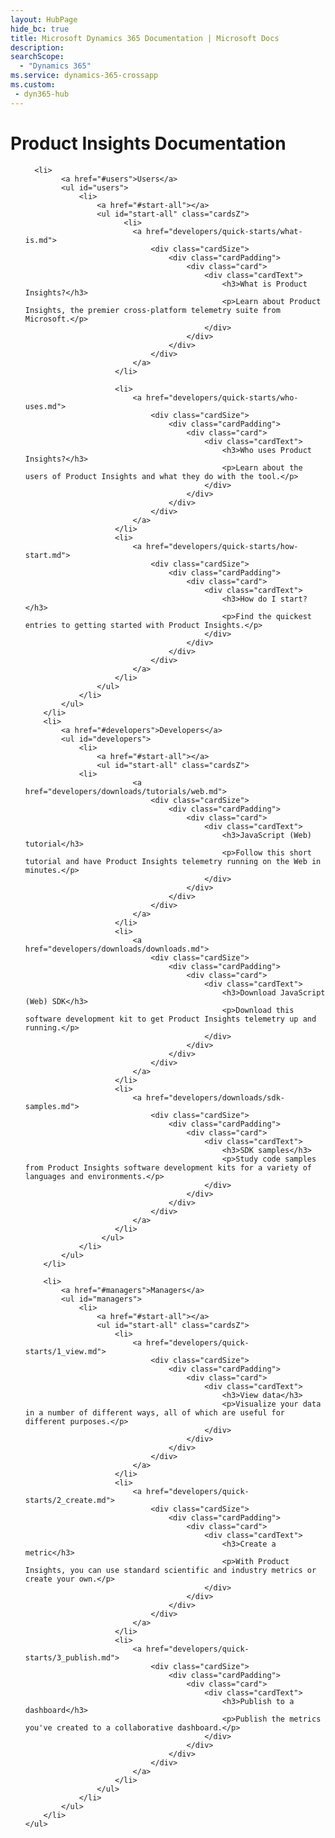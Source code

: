 ```yaml
---
layout: HubPage
hide_bc: true
title: Microsoft Dynamics 365 Documentation | Microsoft Docs
description: 
searchScope:
  - "Dynamics 365"
ms.service: dynamics-365-crossapp
ms.custom:
 - dyn365-hub
---
```

<div id="main" class="v2">
<div class="container">
    <h1>Product Insights Documentation</h1>
    <ul class="pivots">

      <li>
            <a href="#users">Users</a>
            <ul id="users">
                <li>
                    <a href="#start-all"></a>
                    <ul id="start-all" class="cardsZ">
                          <li>
							<a href="developers/quick-starts/what-is.md">
								<div class="cardSize">
									<div class="cardPadding">
										<div class="card">
											<div class="cardText">
												<h3>What is Product Insights?</h3>
												<p>Learn about Product Insights, the premier cross-platform telemetry suite from Microsoft.</p>
											</div>
										</div>
									</div>
								</div>
							</a>							
                        </li>
                        
                        <li>
							<a href="developers/quick-starts/who-uses.md">
								<div class="cardSize">
									<div class="cardPadding">
										<div class="card">
											<div class="cardText">
												<h3>Who uses Product Insights?</h3>
												<p>Learn about the users of Product Insights and what they do with the tool.</p>
											</div>
										</div>
									</div>
								</div>
							</a>							
                        </li>
                        <li>
							<a href="developers/quick-starts/how-start.md">
								<div class="cardSize">
									<div class="cardPadding">
										<div class="card">
											<div class="cardText">
												<h3>How do I start?</h3>
												<p>Find the quickest entries to getting started with Product Insights.</p>
											</div>
										</div>
									</div>
								</div>
							</a>							
                        </li>
                    </ul>
                </li>			
            </ul>
        </li>
        <li>
            <a href="#developers">Developers</a>
            <ul id="developers">
                <li>
                    <a href="#start-all"></a>
                    <ul id="start-all" class="cardsZ">
                <li>
							<a href="developers/downloads/tutorials/web.md">
								<div class="cardSize">
									<div class="cardPadding">
										<div class="card">
											<div class="cardText">
												<h3>JavaScript (Web) tutorial</h3>
												<p>Follow this short tutorial and have Product Insights telemetry running on the Web in minutes.</p>
											</div>
										</div>
									</div>
								</div>
							</a>
                        </li>
                        <li>
							<a href="developers/downloads/downloads.md">
								<div class="cardSize">
									<div class="cardPadding">
										<div class="card">
											<div class="cardText">
												<h3>Download JavaScript (Web) SDK</h3>
												<p>Download this software development kit to get Product Insights telemetry up and running.</p>
											</div>
										</div>
									</div>
								</div>
							</a>
                        </li>
                        <li>
							<a href="developers/downloads/sdk-samples.md">
								<div class="cardSize">
									<div class="cardPadding">
										<div class="card">
											<div class="cardText">
												<h3>SDK samples</h3>
												<p>Study code samples from Product Insights software development kits for a variety of languages and environments.</p>
											</div>
										</div>
									</div>
								</div>
							</a>							
                        </li>
                     </ul>
                </li>
            </ul>
        </li>
  
        <li>
            <a href="#managers">Managers</a>
            <ul id="managers">
                <li>
                    <a href="#start-all"></a>
                    <ul id="start-all" class="cardsZ">
                        <li>
							<a href="developers/quick-starts/1_view.md">
								<div class="cardSize">
									<div class="cardPadding">
										<div class="card">
											<div class="cardText">
												<h3>View data</h3>
												<p>Visualize your data in a number of different ways, all of which are useful for different purposes.</p>
											</div>
										</div>
									</div>
								</div>
							</a>
                        </li>
                        <li>
							<a href="developers/quick-starts/2_create.md">
								<div class="cardSize">
									<div class="cardPadding">
										<div class="card">
											<div class="cardText">
												<h3>Create a metric</h3>
												<p>With Product Insights, you can use standard scientific and industry metrics or create your own.</p>
											</div>
										</div>
									</div>
								</div>
							</a>							
                        </li>
                        <li>
							<a href="developers/quick-starts/3_publish.md">
								<div class="cardSize">
									<div class="cardPadding">
										<div class="card">
											<div class="cardText">
												<h3>Publish to a dashboard</h3>
												<p>Publish the metrics you've created to a collaborative dashboard.</p>
											</div>
										</div>
									</div>
								</div>
							</a>							
                        </li>
                    </ul>
                </li>			
            </ul>
        </li>		
    </ul>
</div>
